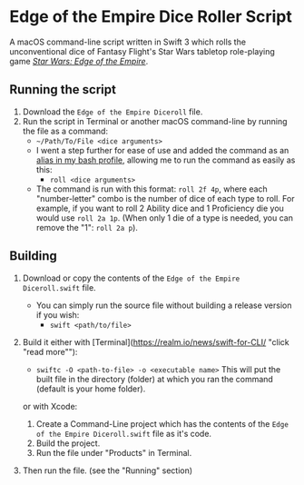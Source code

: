 # Edge of the Empire Dice Roller Script
A macOS command-line script written in Swift 3 which rolls the unconventional dice of Fantasy Flight's Star Wars tabletop role-playing game [*Star Wars: Edge of the Empire*](https://www.fantasyflightgames.com/en/products/star-wars-edge-of-the-empire/).

## Running the script
1.  Download the `Edge of the Empire Diceroll` file.
2.  Run the script in Terminal or another macOS command-line by running the file as a command:
    -   `~/Path/To/File <dice arguments>`
    -   I went a step further for ease of use and added the command as an [alias in my bash profile](https://www.moncefbelyamani.com/create-aliases-in-bash-profile-to-assign-shortcuts-for-common-terminal-commands/), allowing me to run the command as easily as this:
        -   `roll <dice arguments>`
    -   The command is run with this format: `roll 2f 4p`, where each "number-letter" combo is the number of dice of each type to roll. For example, if you want to roll 2 Ability dice and 1 Proficiency die you would use `roll 2a 1p`. (When only 1 die of a type is needed, you can remove the "1": `roll 2a p`).

## Building
1.  Download or copy the contents of the `Edge of the Empire Diceroll.swift` file.
	-	You can simply run the source file without building a release version if you wish:
		-	`swift <path/to/file>`
2.  Build it either with [Terminal](https://realm.io/news/swift-for-CLI/ "click "read more""):
    -   `swiftc -O <path-to-file> -o <executable name>` This will put the built file in the directory (folder) at which you ran the command (default is your home folder).

	or with Xcode:	
	1.	Create a Command-Line project which has the contents of the `Edge of the Empire Diceroll.swift` file as it's code.
	2.	Build the project.	
	3.	Run the file under "Products" in Terminal.
3.  Then run the file. (see the "Running" section)
